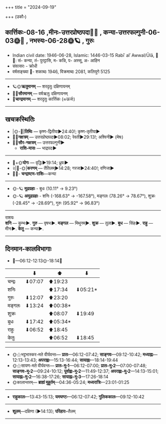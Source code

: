 +++
title = "2024-09-19"

+++
(उकौ॰)
## कार्त्तिकः-08-16  ,मीनः-उत्तरप्रोष्ठपदा🌛🌌  ,  कन्या-उत्तरफल्गुनी-06-03🌞🌌  ,  नभस्यः-06-28🌞🪐  , गुरुः
- Indian civil date: 1946-06-28, Islamic: 1446-03-15 Rabīʿ alʾ Awwal/Ūlā, 🌌🌞: सं- कन्या, तं- पुरट्टासि, म- कन्नि, प- अस्सू, अ- आहिन
- संवत्सरः - क्रोधी
- वर्षसङ्ख्या 🌛- शकाब्दः 1946, विक्रमाब्दः 2081, कलियुगे 5125
___________________
- 🪐🌞**ऋतुमानम्** — शरदृतुः दक्षिणायनम्
- 🌌🌞**सौरमानम्** — वर्षऋतुः दक्षिणायनम्
- 🌛**चान्द्रमानम्** — शरदृतुः कार्त्तिकः (≈ऊर्जः)
___________________


## खचक्रस्थितिः
- |🌞-🌛|**तिथिः** — कृष्ण-द्वितीया►24:40!; कृष्ण-तृतीया►  
- 🌌🌛**नक्षत्रम्** — उत्तरप्रोष्ठपदा►08:02; रेवती►29:13!; अश्विनी► (मेषः)  
- 🌌🌞**सौर-नक्षत्रम्** — उत्तरफल्गुनी►  
  - **राशि-मासः** — भाद्रपदः► 
___________________
- 🌛+🌞**योगः** — वृद्धिः►19:14; ध्रुवः►  
- २|🌛-🌞|**करणम्** — तैतिलम्►14:28; गरजा►24:40!; वणिजा►  
- 🌌🌛- **चन्द्राष्टम-राशिः**—कन्या  
___________________
- 🌞-🪐 **मूढग्रहाः** - बुधः (10.11° → 9.23°)
- 🌞-🪐 **अमूढग्रहाः** - शनिः (-168.63° → -167.58°), मङ्गलः (78.26° → 78.67°), शुक्रः (-28.45° → -28.69°), गुरुः (95.92° → 96.83°)
___________________
राशयः  
**शनि** — कुम्भः►. **गुरु** — वृषभः►. **मङ्गल** — मिथुनम्►. **शुक्र** — तुला►. **बुध** — सिंहः►. **राहु** — मीनः►. **केतु** — कन्या►. 
___________________


## दिनमान-कालविभागाः
- 🌅—06:12-12:13🌞-18:14🌇  

|      |⬇     |⬆     |⬇     |
|------|-----|-----|------|
|चन्द्रः|⬇07:07 |⬆19:23 |     |
|शनिः   |     |⬆17:34 |⬇05:21*|
|गुरुः  |⬇12:07 |⬆23:20 |     |
|मङ्गलः |⬇13:24 |⬆00:38*|     |
|शुक्रः |     |⬆08:07 |⬇19:49 |
|बुधः   |⬇17:42 |⬆05:34*|     |
|राहुः  |⬇06:52 |⬆18:45 |     |
|केतुः  |     |⬆06:52 |⬇18:45 |
___________________
- 🌞⚝भट्टभास्कर-मते वीर्यवन्तः— **प्रातः**—06:12-07:42; **साङ्गवः**—09:12-10:42; **मध्याह्नः**—12:13-13:43; **अपराह्णः**—15:13-16:44; **सायाह्नः**—18:14-19:44  
- 🌞⚝सायण-मते वीर्यवन्तः— **प्रातः-मु॰1**—06:12-07:00; **प्रातः-मु॰2**—07:00-07:48; **साङ्गवः-मु॰2**—09:24-10:12; **पूर्वाह्णः-मु॰2**—11:49-12:37; **अपराह्णः-मु॰2**—14:13-15:01; **सायाह्नः-मु॰2**—16:38-17:26; **सायाह्नः-मु॰3**—17:26-18:14  
- 🌞कालान्तरम्— **ब्राह्मं मुहूर्तम्**—04:36-05:24; **मध्यरात्रिः**—23:01-01:25  
___________________
- **राहुकालः**—13:43-15:13; **यमघण्टः**—06:12-07:42; **गुलिककालः**—09:12-10:42  
___________________
- **शूलम्**—दक्षिणा (►14:13); **परिहारः**–तैलम्  
___________________
